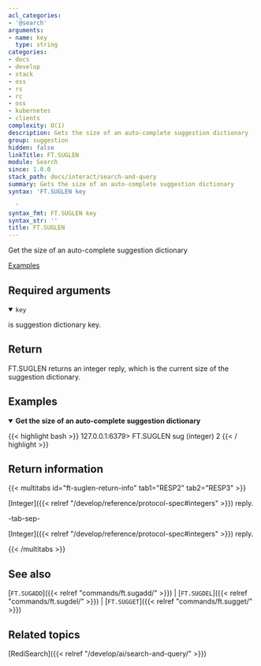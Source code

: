 ```yaml
---
acl_categories:
- '@search'
arguments:
- name: key
  type: string
categories:
- docs
- develop
- stack
- oss
- rs
- rc
- oss
- kubernetes
- clients
complexity: O(1)
description: Gets the size of an auto-complete suggestion dictionary
group: suggestion
hidden: false
linkTitle: FT.SUGLEN
module: Search
since: 1.0.0
stack_path: docs/interact/search-and-query
summary: Gets the size of an auto-complete suggestion dictionary
syntax: 'FT.SUGLEN key

  '
syntax_fmt: FT.SUGLEN key
syntax_str: ''
title: FT.SUGLEN
---
```


Get the size of an auto-complete suggestion dictionary

[Examples](#examples)

## Required arguments

<details open>
<summary><code>key</code></summary>

is suggestion dictionary key.
</details>

## Return

FT.SUGLEN returns an integer reply, which is the current size of the suggestion dictionary.

## Examples

<details open>
<summary><b>Get the size of an auto-complete suggestion dictionary</b></summary>

{{< highlight bash >}}
127.0.0.1:6379> FT.SUGLEN sug
(integer) 2
{{< / highlight >}}
</details>

## Return information

{{< multitabs id="ft-suglen-return-info" 
    tab1="RESP2" 
    tab2="RESP3" >}}

[Integer]({{< relref "/develop/reference/protocol-spec#integers" >}}) reply.

-tab-sep-

[Integer]({{< relref "/develop/reference/protocol-spec#integers" >}}) reply.

{{< /multitabs >}}

## See also

[`FT.SUGADD`]({{< relref "commands/ft.sugadd/" >}}) | [`FT.SUGDEL`]({{< relref "commands/ft.sugdel/" >}}) | [`FT.SUGGET`]({{< relref "commands/ft.sugget/" >}}) 

## Related topics

[RediSearch]({{< relref "/develop/ai/search-and-query/" >}})